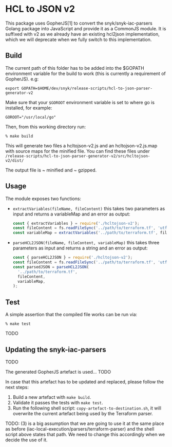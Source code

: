 # HCL to JSON v2

This package uses GopherJS[1] to convert the snyk/snyk-iac-parsers
Golang package into JavaScript and provide it as a CommonJS module.
It is suffixed with v2 as we already have an existing hcl2json implementation,
which we will deprecate when we fully switch to this implementation.

## Build

The current path of this folder has to be added into the \$GOPATH environment variable for
the build to work (this is currently a requirement of GopherJS).
e.g:

```
export GOPATH=$HOME/dev/snyk/release-scripts/hcl-to-json-parser-generator-v2
```

Make sure that your `$GOROOT` environment variable is set to where go is installed, for example:

```
GOROOT="/usr/local/go"
```

Then, from this working directory run:

    % make build

This will generate two files a hcltojson-v2.js and an hcltojson-v2.js.map with
source maps for the minified file.
You can find these files under `/release-scripts/hcl-to-json-parser-generator-v2/src/hcltojson-v2/dist/`

The output file is ~ minified and ~ gzipped.

## Usage

The module exposes two functions:

- `extractVariables(fileName, fileContent)` this takes two parameters as input and returns a variableMap and an error as output:
  ```javascript
  const { extractVariables } = require('./hcltojson-v2');
  const fileContent = fs.readFileSync('../path/to/terraform.tf', 'utf-8');
  const variableMap = extractVariables('../path/to/terraform.tf', fileContent);
  ```
- `parseHCL2JSON(fileName, fileContent, variableMap)` this takes three parameters as input and returns a string and an error as output:
  ```javascript
  const { parseHCL2JSON } = require('./hcltojson-v2');
  const fileContent = fs.readFileSync('../path/to/terraform.tf', 'utf-8');
  const parsedJSON = parseHCL2JSON(
    '../path/to/terraform.tf',
    fileContent,
    variableMap,
  );
  ```

## Test

A simple assertion that the compiled file works can be run via:

    % make test

TODO

## Updating the snyk-iac-parsers

TODO

The generated GopherJS artefact is used... TODO

In case that this artefact has to be updated and replaced, please follow the next steps:

1. Build a new artefact with `make build`.
2. Validate it passes the tests with `make test`.
3. Run the following shell script: `copy-artefact-to-destination.sh`, it will overwrite the current artefact being used by the Terraform parser.

TODO: (3) is a big assumption that we are going to use it at the same place as before (iac-local-execution/parsers/terraform-parser) and the shell script above states that path. We need to change this accordingly when we decide the use of it.
